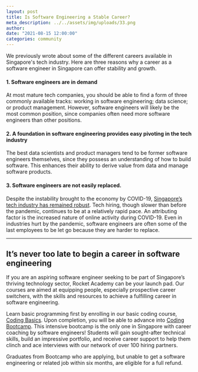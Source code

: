 ```yaml
---
layout: post
title: Is Software Engineering a Stable Career?
meta_description: ../../assets/img/uploads/33.png
author:
date: "2021-08-15 12:00:00"
categories: community
---
```


We previously wrote about some of the different careers available in Singapore's tech industry. Here are three reasons why a career as a software engineer in Singapore can offer stability and growth.

#### 1. Software engineers are in demand

At most mature tech companies, you should be able to find a form of three commonly available tracks: working in software engineering; data science; or product management. However, software engineers will likely be the most common position, since companies often need more software engineers than other positions.

#### 2. A foundation in software engineering provides easy pivoting in the tech industry

The best data scientists and product managers tend to be former software engineers themselves, since they possess an understanding of how to build software. This enhances their ability to derive value from data and manage software products.

#### 3. Software engineers are not easily replaced.

Despite the instability brought to the economy by COVID-19, [Singapore’s tech industry has remained robust](https://www.imda.gov.sg/infocomm-media-landscape/research-and-statistics/survey-reports). Tech hiring, though slower than before the pandemic, continues to be at a relatively rapid pace. An attributing factor is the increased nature of online activity during COVID-19. Even in industries hurt by the pandemic, software engineers are often some of the last employees to be let go because they are harder to replace.

---

## It’s never too late to begin a career in software engineering

If you are an aspiring software engineer seeking to be part of Singapore’s thriving technology sector, Rocket Academy can be your launch pad. Our courses are aimed at equipping people, especially prospective career switchers, with the skills and resources to achieve a fulfilling career in software engineering.

Learn basic programming first by enrolling in our basic coding course, [Coding Basics](https://www.rocketacademy.co/courses/basics). Upon completion, you will be able to advance into [Coding Bootcamp](https://www.rocketacademy.co/courses/bootcamp). This intensive bootcamp is the only one in Singapore with career coaching by software engineers! Students will gain sought-after technical skills, build an impressive portfolio, and receive career support to help them clinch and ace interviews with our network of over 100 hiring partners.

Graduates from Bootcamp who are applying, but unable to get a software engineering or related job within six months, are eligible for a full refund.

